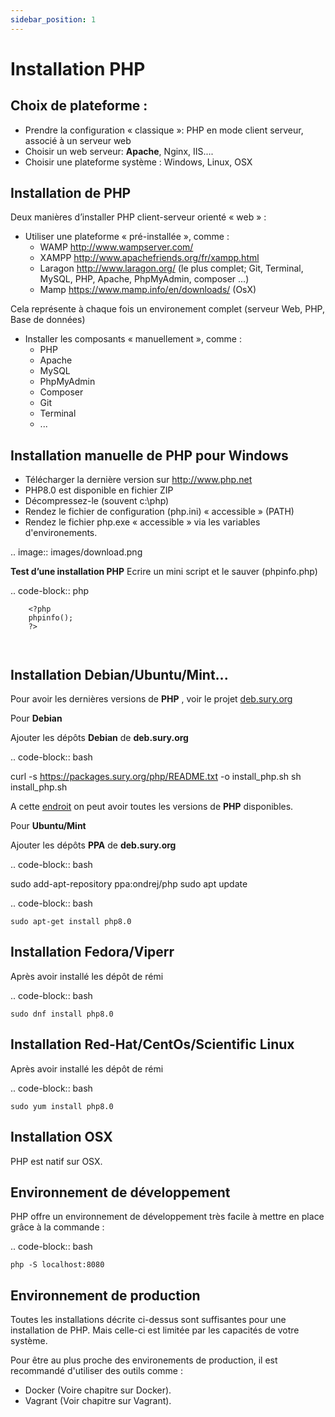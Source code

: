 ```yaml
---
sidebar_position: 1
---
```


Installation PHP
================


Choix de plateforme :
--------------------

* Prendre la configuration « classique »: PHP en mode client serveur, associé à un serveur web
* Choisir un web serveur: **Apache**, Nginx, IIS....
* Choisir une plateforme système : Windows, Linux, OSX

Installation de PHP
-------------------

Deux manières d’installer PHP client-serveur orienté « web » :

* Utiliser une plateforme « pré-installée », comme :
    - WAMP http://www.wampserver.com/
    - XAMPP http://www.apachefriends.org/fr/xampp.html
    - Laragon http://www.laragon.org/ (le plus complet; Git, Terminal, MySQL, PHP, Apache,
      PhpMyAdmin, composer ...)
    - Mamp https://www.mamp.info/en/downloads/ (OsX)

Cela représente à chaque fois un environement complet (serveur Web, PHP, Base de données)

* Installer les composants « manuellement », comme :
    - PHP
    - Apache
    - MySQL
    - PhpMyAdmin
    - Composer
    - Git
    - Terminal
    - ...

Installation manuelle de PHP pour Windows
------------------------------

* Télécharger la dernière version sur http://www.php.net
* PHP8.0 est disponible en fichier ZIP
* Décompressez-le (souvent c:\php\)‏
* Rendez le fichier de configuration (php.ini) « accessible » (PATH)‏
* Rendez le fichier php.exe « accessible » via les variables d'environements.

.. image:: images/download.png

**Test d’une installation PHP**
Ecrire un mini script et le sauver (phpinfo.php)

.. code-block:: php

        <?php
        phpinfo();
        ?>

        ‏

Installation Debian/Ubuntu/Mint...
----------------------------------

Pour avoir les dernières versions de **PHP** , voir le projet [deb.sury.org](https://deb.sury.org/)

Pour **Debian**

Ajouter les dépôts **Debian** de **deb.sury.org**

.. code-block:: bash

curl -s https://packages.sury.org/php/README.txt -o install_php.sh
sh install_php.sh

A cette [endroit](https://packages.sury.org/php/pool/main/p/) on peut avoir toutes les versions de **PHP** disponibles.

Pour **Ubuntu/Mint**

Ajouter les dépôts **PPA** de **deb.sury.org**

.. code-block:: bash

sudo add-apt-repository ppa:ondrej/php
sudo apt update

.. code-block:: bash

    sudo apt-get install php8.0

Installation Fedora/Viperr
---------------------------
Après avoir installé les dépôt de rémi

.. code-block:: bash

    sudo dnf install php8.0

Installation Red-Hat/CentOs/Scientific Linux
---------------------------------------------
Après avoir installé les dépôt de rémi

.. code-block:: bash

    sudo yum install php8.0

Installation OSX
---------------------------------------------
PHP est natif sur OSX.


Environnement de développement
-------------------------------

PHP offre un environnement de développement très facile à mettre en place grâce à la commande :

.. code-block:: bash

    php -S localhost:8080

Environnement de production
---------------------------
Toutes les installations décrite ci-dessus sont suffisantes pour une installation de PHP. Mais
celle-ci est limitée par les capacités de votre système.

Pour être au plus proche des environements de production, il est recommandé d'utiliser des outils comme :

* Docker (Voire chapitre sur Docker).
* Vagrant (Voir chapitre sur Vagrant).

